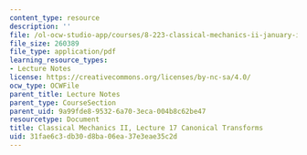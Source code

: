 ```yaml
---
content_type: resource
description: ''
file: /ol-ocw-studio-app/courses/8-223-classical-mechanics-ii-january-iap-2017/31fae6c3db30d8ba06ea37e3eae35c2d_MIT8_223IAP17_Lec17.pdf
file_size: 260389
file_type: application/pdf
learning_resource_types:
- Lecture Notes
license: https://creativecommons.org/licenses/by-nc-sa/4.0/
ocw_type: OCWFile
parent_title: Lecture Notes
parent_type: CourseSection
parent_uid: 9a99fde8-9532-6a70-3eca-004b8c62be47
resourcetype: Document
title: Classical Mechanics II, Lecture 17 Canonical Transforms
uid: 31fae6c3-db30-d8ba-06ea-37e3eae35c2d
---
```

